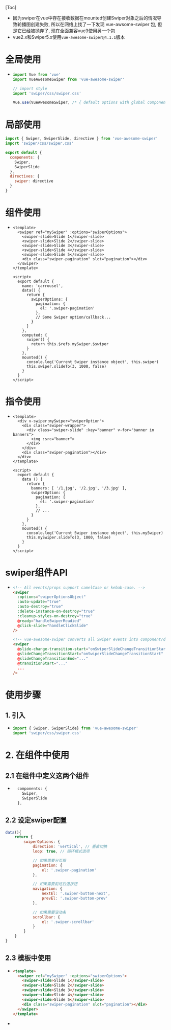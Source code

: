 [Toc]

- 因为swiper在vue中存在接收数据在mounted创建Swiper对象之后的情况导致轮播图创建失败, 所以在网络上找了一下发现 vue-awsome-swiper 包, 但是它已经被抛弃了, 现在全面兼容vue3使用另一个包
- vue2.x和Swiper5.x使用`vue-awesome-swiper@4.1.1`版本

# 全局使用

- ```js
  import Vue from 'vue'
  import VueAwesomeSwiper from 'vue-awesome-swiper'
  
  // import style
  import 'swiper/css/swiper.css'
  
  Vue.use(VueAwesomeSwiper, /* { default options with global component } */)
  ```

# 局部使用

```js
import { Swiper, SwiperSlide, directive } from 'vue-awesome-swiper'
import 'swiper/css/swiper.css'

export default {
  components: {
    Swiper,
    SwiperSlide
  },
  directives: {
    swiper: directive
  }
}
```

# 组件使用

- ```vue
  <template>
    <swiper ref="mySwiper" :options="swiperOptions">
      <swiper-slide>Slide 1</swiper-slide>
      <swiper-slide>Slide 2</swiper-slide>
      <swiper-slide>Slide 3</swiper-slide>
      <swiper-slide>Slide 4</swiper-slide>
      <swiper-slide>Slide 5</swiper-slide>
      <div class="swiper-pagination" slot="pagination"></div>
    </swiper>
  </template>
   
  <script>
    export default {
      name: 'carrousel',
      data() {
        return {
          swiperOptions: {
            pagination: {
              el: '.swiper-pagination'
            },
            // Some Swiper option/callback...
          }
        }
      },
      computed: {
        swiper() {
          return this.$refs.mySwiper.$swiper
        }
      },
      mounted() {
        console.log('Current Swiper instance object', this.swiper)
        this.swiper.slideTo(3, 1000, false)
      }
    }
  </script>
  ```



# 指令使用

- ```vue
  <template>
    <div v-swiper:mySwiper="swiperOption">
      <div class="swiper-wrapper">
        <div class="swiper-slide" :key="banner" v-for="banner in banners">
          <img :src="banner">
        </div>
      </div>
      <div class="swiper-pagination"></div>
    </div>
  </template>
  
  <script>
    export default {
      data () {
        return {
          banners: [ '/1.jpg', '/2.jpg', '/3.jpg' ],
          swiperOption: {
            pagination: {
              el: '.swiper-pagination'
            },
            // ...
          }
        }
      },
      mounted() {
        console.log('Current Swiper instance object', this.mySwiper)
        this.mySwiper.slideTo(3, 1000, false)
      }
    }
  </script>
  ```



# swiper组件API

- ```html
  <!-- All events/props support camelCase or kebab-case. -->
  <swiper
    :options="swiperOptionsObject"
    :auto-update="true"
    :auto-destroy="true"
    :delete-instance-on-destroy="true"
    :cleanup-styles-on-destroy="true"
    @ready="handleSwiperReadied"
    @click-slide="handleClickSlide"
  />
  
  <!-- vue-awesome-swiper converts all Swiper events into component/directive events, e.g.: -->
  <swiper
    @slide-change-transition-start="onSwiperSlideChangeTransitionStart"
    @slideChangeTransitionStart="onSwiperSlideChangeTransitionStart"
    @slideChangeTransitionEnd="..."
    @transitionStart="..."
    ...
  />
  ```





# 使用步骤

## 1. 引入

- ```js
  import { Swiper, SwiperSlide} from 'vue-awesome-swiper'
  import 'swiper/css/swiper.css'
  ```

# 2. 在组件中使用

## 2.1 在组件中定义这两个组件

- ```js
    components: {
      Swiper,
      SwiperSlide
    },
  ```



## 2.2 设定swiper配置

```js
data(){
	return {
		swiperOptions: {
			direction: 'vertical', // 垂直切换
			loop: true, // 循环模式选项

			// 如果需要分页器
			pagination: {
				el: '.swiper-pagination'
			},

			// 如果需要前进后退按钮
			navigation: {
				nextEl: '.swiper-button-next',
				prevEl: '.swiper-button-prev'
			},

			// 如果需要滚动条
			scrollbar: {
				el: '.swiper-scrollbar'
			}
		}
	}
}
```



## 2.3 模板中使用

- ```html
  <template>
    <swiper ref="mySwiper" :options="swiperOptions">
      <swiper-slide>Slide 1</swiper-slide>
      <swiper-slide>Slide 2</swiper-slide>
      <swiper-slide>Slide 3</swiper-slide>
      <swiper-slide>Slide 4</swiper-slide>
      <swiper-slide>Slide 5</swiper-slide>
      <div class="swiper-pagination" slot="pagination"></div>
    </swiper>
  </template>
  ```

- 